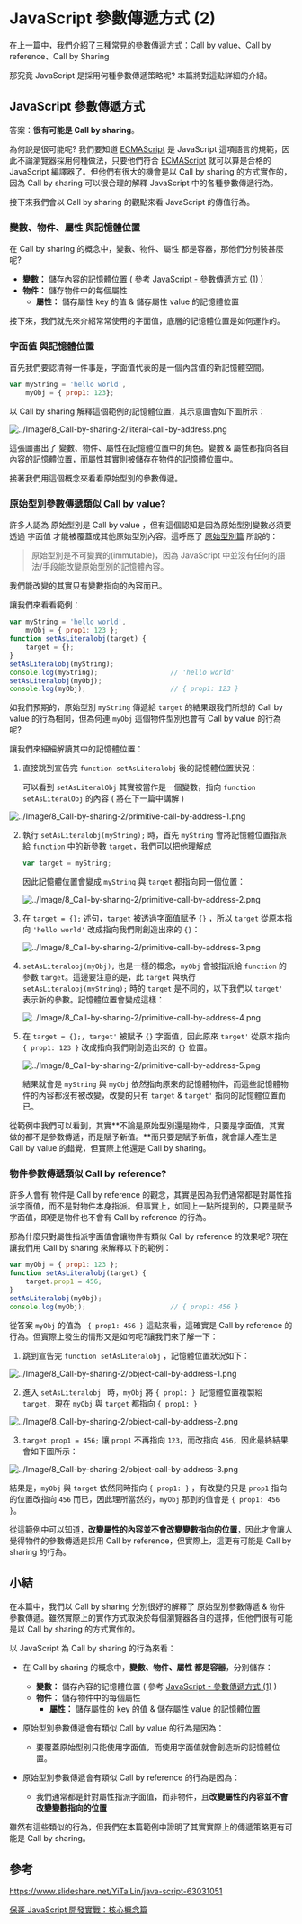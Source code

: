 # JavaScript 參數傳遞方式 (2)

在上一篇中，我們介紹了三種常見的參數傳遞方式：Call by value、Call by reference、Call by Sharing

那究竟 JavaScript 是採用何種參數傳遞策略呢? 本篇將對這點詳細的介紹。



## JavaScript 參數傳遞方式

答案：**很有可能是 Call by sharing**。

為何說是很可能呢? 我們要知道 [ECMAScript](https://www.ecma-international.org/ecma-262/) 是 JavaScript 這項語言的規範，因此不論瀏覽器採用何種做法，只要他們符合 [ECMAScript](https://www.ecma-international.org/ecma-262/) 就可以算是合格的 JavaScript 編譯器了。但他們有很大的機會是以 Call by sharing 的方式實作的，因為 Call by sharing 可以很合理的解釋 JavaScript 中的各種參數傳遞行為。

接下來我們會以 Call by sharing 的觀點來看 JavaScript 的傳值行為。

### 變數、物件、屬性 與記憶體位置

在 Call by sharing 的概念中，變數、物件、屬性 都是容器，那他們分別裝甚麼呢?

- **變數：** 儲存內容的記憶體位置 ( 參考 [JavaScript - 參數傳遞方式 (1)](https://ithelp.ithome.com.tw/articles/10194109) )
- **物件：** 儲存物件中的每個屬性
  - **屬性：** 儲存屬性 key 的值 & 儲存屬性 value 的記憶體位置

接下來，我們就先來介紹常常使用的字面值，底層的記憶體位置是如何運作的。

### 字面值 與記憶體位置

首先我們要認清得一件事是，字面值代表的是一個內含值的新記憶體空間。

```javascript
var myString = 'hello world',
    myObj = { prop1: 123};
```

以 Call by sharing 解釋這個範例的記憶體位置，其示意圖會如下圖所示：

![../Image/8_Call-by-sharing-2/literal-call-by-address.png](../Image/8_Call-by-sharing-2/literal-call-by-address.png)

這張圖畫出了 變數、物件、屬性在記憶體位置中的角色。變數 & 屬性都指向各自內容的記憶體位置，而屬性其實則被儲存在物件的記憶體位置中。

接著我們用這個概念來看看原始型別的參數傳遞。

### 原始型別參數傳遞類似 Call by value?

許多人認為 原始型別是 Call by value ，但有這個認知是因為原始型別變數必須要透過 字面值 才能被覆蓋成其他原始型別內容。這呼應了 [原始型別篇](https://ithelp.ithome.com.tw/articles/10192598) 所說的：

> 原始型別是不可變異的(immutable)，因為 JavaScript 中並沒有任何的語法/手段能改變原始型別的記憶體內容。

我們能改變的其實只有變數指向的內容而已。

讓我們來看看範例：

```javascript
var myString = 'hello world',
    myObj = { prop1: 123 };
function setAsLiteralobj(target) {
	target = {};
}
setAsLiteralobj(myString);
console.log(myString);					// 'hello world'
setAsLiteralobj(myObj);
console.log(myObj);						// { prop1: 123 }
```

如我們預期的，原始型別 `myString` 傳遞給 `target` 的結果跟我們所想的 Call by value 的行為相同，但為何連 `myObj` 這個物件型別也會有 Call by value 的行為呢?

讓我們來細細解讀其中的記憶體位置：

1. 直接跳到宣告完 `function setAsLiteralobj` 後的記憶體位置狀況：

   可以看到 `setAsLiteralObj` 其實被當作是一個變數，指向 `function setAsLiteralObj` 的內容 ( 將在下一篇中講解 ) 

  ![../Image/8_Call-by-sharing-2/primitive-call-by-address-1.png](../Image/8_Call-by-sharing-2/primitive-call-by-address-1.png)

2. 執行 `setAsLiteralobj(myString);` 時，首先 `myString` 會將記憶體位置指派給 `function` 中的新參數 `target`，我們可以把他理解成

   ```javascript
   var target = myString;
   ```

   因此記憶體位置會變成 `myString` 與 `target` 都指向同一個位置：

   ![../Image/8_Call-by-sharing-2/primitive-call-by-address-2.png](../Image/8_Call-by-sharing-2/primitive-call-by-address-2.png)

3. 在 `target = {};` 述句，`target` 被透過字面值賦予 `{}` ，所以 `target` 從原本指向 `'hello world'` 改成指向我們剛創造出來的 `{}`：

   ![../Image/8_Call-by-sharing-2/primitive-call-by-address-3.png](../Image/8_Call-by-sharing-2/primitive-call-by-address-3.png)

4. `setAsLiteralobj(myObj);` 也是一樣的概念，`myObj` 會被指派給 `function` 的參數 `target`。這邊要注意的是，此 `target` 與執行 `setAsLiteralobj(myString);` 時的 `target` 是不同的，以下我們以 `target'` 表示新的參數。記憶體位置會變成這樣：

   ![../Image/8_Call-by-sharing-2/primitive-call-by-address-4.png](../Image/8_Call-by-sharing-2/primitive-call-by-address-4.png)

5. 在 `target = {};`，`target'` 被賦予 `{}` 字面值，因此原來 `target'` 從原本指向 `{ prop1: 123 }` 改成指向我們剛創造出來的 `{}` 位置。

   ![../Image/8_Call-by-sharing-2/primitive-call-by-address-5.png](../Image/8_Call-by-sharing-2/primitive-call-by-address-5.png)

   結果就會是 `myString` 與 `myObj` 依然指向原來的記憶體物件，而這些記憶體物件的內容都沒有被改變，改變的只有 `target` & `target'` 指向的記憶體位置而已。

從範例中我們可以看到，其實**不論是原始型別還是物件，只要是字面值，其實做的都不是參數傳遞，而是賦予新值。**而只要是賦予新值，就會讓人產生是 Call by value 的錯覺，但實際上他還是 Call by sharing。

### 物件參數傳遞類似 Call by reference?

許多人會有 物件是 Call by reference 的觀念，其實是因為我們通常都是對屬性指派字面值，而不是對物件本身指派。但事實上，如同上一點所提到的，只要是賦予字面值，即便是物件也不會有 Call by reference 的行為。

那為什麼只對屬性指派字面值會讓物件有類似 Call by reference 的效果呢? 現在讓我們用 Call by sharing 來解釋以下的範例：

```javascript
var myObj = { prop1: 123 };
function setAsLiteralobj(target) {
	target.prop1 = 456;
}
setAsLiteralobj(myObj);
console.log(myObj);						// { prop1: 456 }
```

從答案 `myObj` 的值為 ` { prop1: 456 }` 這點來看，這確實是 Call by reference 的行為。但實際上發生的情形又是如何呢?讓我們來了解一下：

1. 跳到宣告完 `function setAsLiteralobj` ，記憶體位置狀況如下：

![../Image/8_Call-by-sharing-2/object-call-by-address-1.png](../Image/8_Call-by-sharing-2/object-call-by-address-1.png)

2. 進入 `setAsLiteralobj ` 時，`myObj` 將 `{ prop1: } `記憶體位置複製給 `target`，現在 `myObj` 與 `target` 都指向 `{ prop1: }`

![../Image/8_Call-by-sharing-2/object-call-by-address-2.png](../Image/8_Call-by-sharing-2/object-call-by-address-2.png)

3. `target.prop1 = 456;` 讓 `prop1` 不再指向 `123`，而改指向 `456`，因此最終結果會如下圖所示：

![../Image/8_Call-by-sharing-2/object-call-by-address-3.png](../Image/8_Call-by-sharing-2/object-call-by-address-3.png)

結果是，`myObj` 與 `target` 依然同時指向 `{ prop1: }` ，有改變的只是 `prop1` 指向的位置改指向 `456` 而已，因此理所當然的，`myObj` 那到的值會是 `{ prop1: 456 }`。

從這範例中可以知道，**改變屬性的內容並不會改變變數指向的位置**，因此才會讓人覺得物件的參數傳遞是採用 Call by reference，但實際上，這更有可能是 Call by sharing 的行為。



## 小結

在本篇中，我們以 Call by sharing 分別很好的解釋了 原始型別參數傳遞 & 物件參數傳遞。雖然實際上的實作方式取決於每個瀏覽器各自的選擇，但他們很有可能是以 Call by sharing 的方式實作的。

以 JavaScript 為 Call by sharing 的行為來看：

- 在 Call by sharing 的概念中，**變數、物件、屬性 都是容器**，分別儲存：
  - **變數：** 儲存內容的記憶體位置 ( 參考 [JavaScript - 參數傳遞方式 (1)](https://ithelp.ithome.com.tw/articles/10194109) )
  - **物件：** 儲存物件中的每個屬性
    - **屬性：** 儲存屬性的 key 的值 & 儲存屬性 value 的記憶體位置


- 原始型別參數傳遞會有類似 Call by value 的行為是因為：
  - 要覆蓋原始型別只能使用字面值，而使用字面值就會創造新的記憶體位置。
- 原始型別參數傳遞會有類似 Call by reference 的行為是因為：
  - 我們通常都是針對屬性指派字面值，而非物件，且**改變屬性的內容並不會改變變數指向的位置**

雖然有這些類似的行為，但我們在本篇範例中證明了其實實際上的傳遞策略更有可能是 Call by sharing。



## 參考

https://www.slideshare.net/YiTaiLin/java-script-63031051

[保哥 JavaScript 開發實戰：核心概念篇](https://www.accupass.com/event/1710170207181263097416)